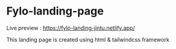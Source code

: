 # Fylo-landing-page

Live preview : https://fylo-landing-jintu.netlify.app/

This landing page is created using html & tailwindcss framework
